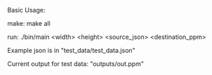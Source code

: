 Basic Usage:

make: make all

run: ./bin/main &lt;width&gt; &lt;height&gt; &lt;source_json&gt; &lt;destination_ppm&gt;


Example json is in "test_data/test_data.json"

Current output for test data: "outputs/out.ppm"